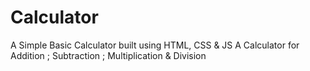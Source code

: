 # Calculator
A Simple Basic Calculator built using HTML, CSS &amp; JS
A Calculator for Addition ; Subtraction ; Multiplication & Division
